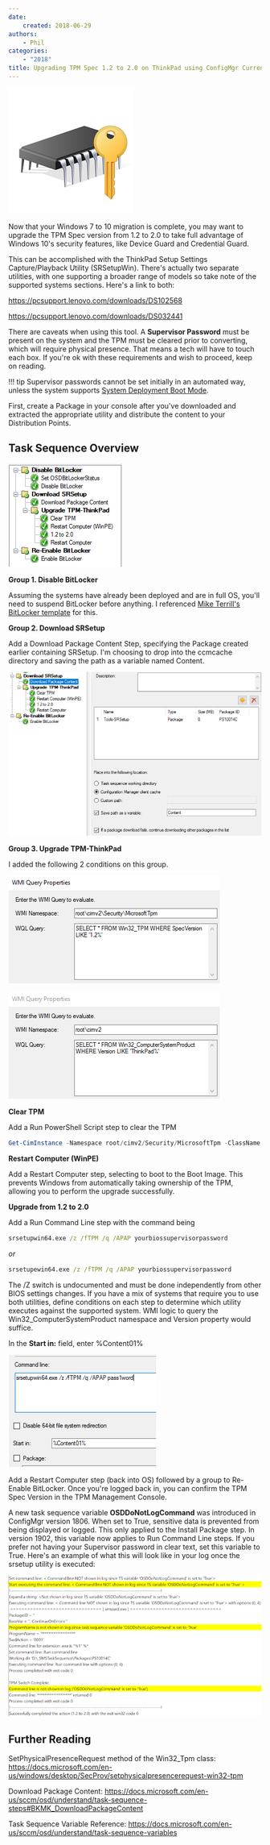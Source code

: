```yaml
---
date:
    created: 2018-06-29
authors:
    - Phil
categories:
    - "2018"
title: Upgrading TPM Spec 1.2 to 2.0 on ThinkPad using ConfigMgr Current Branch
---
```


![TPM](..\img/2019/tpm_upgrade/image1.jpg)

Now that your Windows 7 to 10 migration is complete, you may want to upgrade the TPM Spec version from 1.2 to 2.0 to take full advantage of Windows 10's security features, like Device Guard and Credential Guard.
<!-- more -->
This can be accomplished with the ThinkPad Setup Settings Capture/Playback Utility (SRSetupWin).  There's actually two separate utilities, with one supporting a broader range of models so take note of the supported systems sections.  Here's a link to both:

<https://pcsupport.lenovo.com/downloads/DS102568>

<https://pcsupport.lenovo.com/downloads/DS032441>

There are caveats when using this tool.  A **Supervisor Password** must be present on the system and the TPM must be cleared prior to converting, which will require physical presence.  That means a tech will have to touch each box.  If you're ok with these requirements and wish to proceed, keep on reading.

!!! tip
    Supervisor passwords cannot be set initially in an automated way, unless the system supports [System Deployment Boot Mode](https://docs.lenovocdrt.com/#/bios/sdbm).

First, create a Package in your console after you've downloaded and extracted the appropriate utility and distribute the content to your Distribution Points.

## Task Sequence Overview

![](..\img/2019/tpm_upgrade/image2.jpg)

**Group 1. Disable BitLocker**

Assuming the systems have already been deployed and are in full OS, you'll need to suspend BitLocker before anything.  I referenced [Mike Terrill's BitLocker template](https://miketerrill.net/2017/04/19/how-to-detect-suspend-and-re-enable-bitlocker-during-a-task-sequence/) for this.

**Group 2. Download SRSetup**

Add a Download Package Content Step, specifying the Package created earlier containing SRSetup. I'm choosing to drop into the ccmcache directory and saving the path as a variable named Content.

![](..\img/2019/tpm_upgrade/image3.jpg)

**Group 3. Upgrade TPM-ThinkPad**

I added the following 2 conditions on this group.

![](..\img/2019/tpm_upgrade/image4.jpg)

![](..\img/2019/tpm_upgrade/image5.jpg)

**Clear TPM**

Add a Run PowerShell Script step to clear the TPM

```powershell
Get-CimInstance -Namespace root/cimv2/Security/MicrosoftTpm -ClassName Win32_TPM | Invoke-CimMethod -MethodName SetPhysicalPresenceRequest -Arguments @{Request='14'}
```

**Restart Computer (WinPE)**

Add a Restart Computer step, selecting to boot to the Boot Image.  This prevents Windows from automatically taking ownership of the TPM, allowing you to perform the upgrade successfully.

**Upgrade from 1.2 to 2.0**

Add a Run Command Line step with the command being

``` cmd
srsetupwin64.exe /z /fTPM /q /APAP yourbiossupervisorpassword
```

*or*

``` cmd
srsetupewin64.exe /z /fTPM /q /APAP yourbiossupervisorpassword
```

The /Z switch is undocumented and must be done independently from other BIOS settings changes.  If you have a mix of systems that require you to use both utilities, define conditions on each step to determine which utility executes against the supported system.  WMI logic to query the Win32_ComputerSystemProduct namespace and Version property would suffice.

In the **Start in:** field, enter %Content01%

![](..\img/2019/tpm_upgrade/image6.jpg)

Add a Restart Computer step (back into OS) followed by a group to Re-Enable BitLocker.  Once you're logged back in, you can confirm the TPM Spec Version in the TPM Management Console.

A new task sequence variable **OSDDoNotLogCommand** was introduced in ConfigMgr version 1806. When set to True, sensitive data is prevented from being displayed or logged. This only applied to the Install Package step. In version 1902, this variable now applies to Run Command Line steps. If you prefer not having your Supervisor password in clear text, set this variable to True. Here's an example of what this will look like in your log once the srsetup utility is executed:

![](..\img/2019/tpm_upgrade/image7.jpg)

## Further Reading

SetPhysicalPresenceRequest method of the Win32_Tpm class: <https://docs.microsoft.com/en-us/windows/desktop/SecProv/setphysicalpresencerequest-win32-tpm>

Download Package Content: <https://docs.microsoft.com/en-us/sccm/osd/understand/task-sequence-steps#BKMK_DownloadPackageContent>

Task Sequence Variable Reference: <https://docs.microsoft.com/en-us/sccm/osd/understand/task-sequence-variables>
